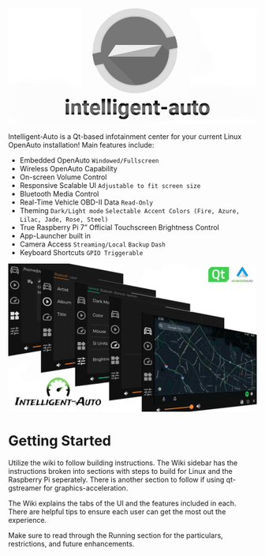 

![logo](https://github.com/robert5974/intelligent-auto/blob/master/docs/imgs/IA_opendash_logo.png)

Intelligent-Auto is a Qt-based infotainment center for your current Linux OpenAuto installation!
Main features include:

*	Embedded OpenAuto `Windowed/Fullscreen`
*	Wireless OpenAuto Capability
*	On-screen Volume Control
*	Responsive Scalable UI `Adjustable to fit screen size`
*	Bluetooth Media Control
*	Real-Time Vehicle OBD-II Data `Read-Only`
*	Theming `Dark/Light mode` `Selectable Accent Colors (Fire, Azure, Lilac, Jade, Rose, Steel)`
*	True Raspberry Pi 7” Official Touchscreen Brightness Control
*	App-Launcher built in
*	Camera Access `Streaming/Local` `Backup` `Dash`
*	Keyboard Shortcuts `GPIO Triggerable`


![home](https://github.com/robert5974/intelligent-auto/blob/master/docs/imgs/IA_layered_banner.png)


# Getting Started

Utilize the wiki to follow building instructions.  The Wiki sidebar has the instructions broken into sections with steps to build for Linux and the Raspberry Pi seperately.  There is another section to follow if using qt-gstreamer for graphics-acceleration.

The Wiki explains the tabs of the UI and the features included in each.  There are helpful tips to ensure each user can get the most out the experience.

Make sure to read through the Running section for the particulars, restrictions, and future enhancements.


